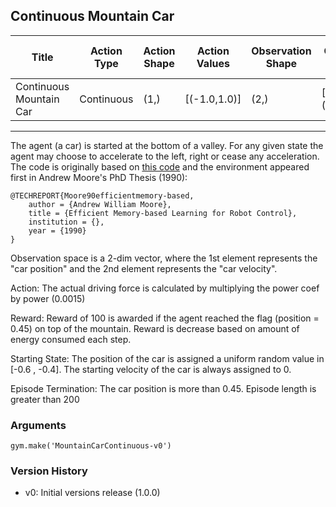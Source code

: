 Continuous Mountain Car
---
|Title|Action Type|Action Shape|Action Values|Observation Shape|Observation Values|Average Total Reward|Import|
| ----------- | -----------| ----------- | -----------| ----------- | -----------| ----------- | -----------|
|Continuous Mountain Car|Continuous|(1,)|[(-1.0,1.0)]|(2,)|[(-1.2,0.6),(-0.07,0.07)]| |`from gym.envs.classic_control.continuous_mountain_car import Continuous_MountainCarEnv`|
---

The agent (a car) is started at the bottom of a valley. For any given state the agent may choose to accelerate to the left, right or cease any acceleration. The code is originally based on [this code](http://incompleteideas.net/MountainCar/MountainCar1.cp) and the environment appeared first in Andrew Moore's PhD Thesis (1990):
```
@TECHREPORT{Moore90efficientmemory-based,
    author = {Andrew William Moore},
    title = {Efficient Memory-based Learning for Robot Control},
    institution = {},
    year = {1990}
}
```

Observation space is a 2-dim vector, where the 1st element represents the "car position" and the 2nd element represents the "car velocity".

Action: The actual driving force is calculated by multiplying the power coef by power (0.0015)

Reward: Reward of 100 is awarded if the agent reached the flag (position = 0.45) on top of the mountain. Reward is decrease based on amount of energy consumed each step.

Starting State: The position of the car is assigned a uniform random value in [-0.6 , -0.4]. The starting velocity of the car is always assigned to 0.

Episode Termination: The car position is more than 0.45. Episode length is greater than 200
         


### Arguments

```
gym.make('MountainCarContinuous-v0')
```

### Version History

* v0: Initial versions release (1.0.0)
